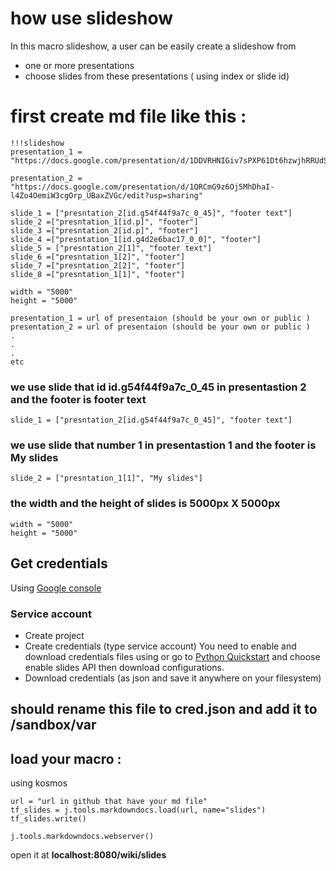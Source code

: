 
# how use slideshow 
In this macro slideshow, a user can be easily create a slideshow from

- one or more presentations
- choose slides from these presentations ( using index or slide id)

# first create md file like this  :
```
!!!slideshow
presentation_1 = "https://docs.google.com/presentation/d/1DDVRHNIGiv7sPXP61Dt6hzwjhRRUdSDN8nz_vF_9XrQ/edit"

presentation_2 = "https://docs.google.com/presentation/d/1QRCmG9z6Oj5MhDhaI-l4Zo4OemiW3cgOrp_UBaxZVGc/edit?usp=sharing"

slide_1 = ["presntation_2[id.g54f44f9a7c_0_45]", "footer text"]
slide_2 =["presntation_1[id.p]", "footer"]
slide_3 =["presntation_2[id.p]", "footer"]
slide_4 =["presntation_1[id.g4d2e6bac17_0_0]", "footer"]
slide_5 = ["presntation_2[1]", "footer text"]
slide_6 =["presntation_1[2]", "footer"]
slide_7 =["presntation_2[2]", "footer"]
slide_8 =["presntation_1[1]", "footer"]

width = "5000"
height = "5000"

```
```
presentation_1 = url of presentaion (should be your own or public )
presentation_2 = url of presentaion (should be your own or public )
.
.
.
etc 
```
### we use slide that id **id.g54f44f9a7c_0_45** in **presentastion 2** and the footer is **footer text**  
```
slide_1 = ["presntation_2[id.g54f44f9a7c_0_45]", "footer text"]
```
### we use slide that number **1** in **presentastion 1** and the footer is **My slides** 
```
slide_2 = ["presntation_1[1]", "My slides"]
```

### the width and the height of slides is **5000px X 5000px**
```
width = "5000"
height = "5000"
```

## Get credentials

Using [Google console](https://console.developers.google.com/flows/enableapi?apiid=slides.googleapis.com)

### Service account 
- Create project 
- Create credentials (type service account)
You need to enable and download credentials files using  or go to [Python Quickstart](https://developers.google.com/slides/quickstart/python) and choose enable slides API then download configurations.
- Download credentials (as json and save it anywhere on your filesystem)

## should rename this file to **cred.json** and add it to /sandbox/var 

## load your macro :
 using kosmos 
 ```
url = "url in github that have your md file" 
tf_slides = j.tools.markdowndocs.load(url, name="slides") 
tf_slides.write()  

j.tools.markdowndocs.webserver()
 ```

open it at **localhost:8080/wiki/slides**